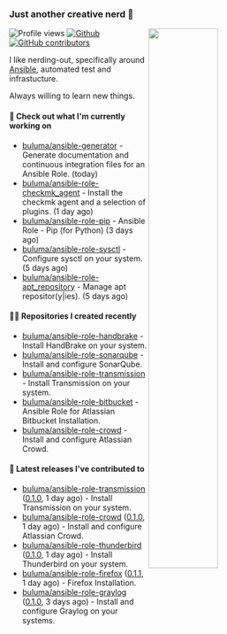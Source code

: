 ### Just another creative nerd 👋


![Profile views](https://gpvc.arturio.dev/buluma) <a href="https://gitstats.me/buluma">
  <img align="right" src="https://github-readme-stats.vercel.app/api?username=buluma&theme=gotham&show_icons=true" width="50%"/>
</a>
[![Github](https://img.shields.io/badge/-buluma-black?style=flat&labelColor=black&logo=github&logoColor=white&include_all_commits=true&count_private=true)](https://gitstats.me/buluma)
[![GitHub contributors](https://img.shields.io/github/contributors/buluma/badges.svg)](https://GitHub.com/buluma/badges/graphs/contributors/)

I like nerding-out, specifically around [Ansible](https://github.com/ansible/ansible), automated test and infrastucture.

Always willing to learn new things.

#### 👷 Check out what I'm currently working on

- [buluma/ansible-generator](https://github.com/buluma/ansible-generator) - Generate documentation and continuous integration files for an Ansible Role. (today)
- [buluma/ansible-role-checkmk_agent](https://github.com/buluma/ansible-role-checkmk_agent) - Install the checkmk agent and a selection of plugins. (1 day ago)
- [buluma/ansible-role-pip](https://github.com/buluma/ansible-role-pip) - Ansible Role - Pip (for Python) (3 days ago)
- [buluma/ansible-role-sysctl](https://github.com/buluma/ansible-role-sysctl) - Configure sysctl on your system. (5 days ago)
- [buluma/ansible-role-apt_repository](https://github.com/buluma/ansible-role-apt_repository) - Manage apt repositor(y|ies). (5 days ago)

#### 👨‍💻 Repositories I created recently

- [buluma/ansible-role-handbrake](https://github.com/buluma/ansible-role-handbrake) - Install HandBrake on your system.
- [buluma/ansible-role-sonarqube](https://github.com/buluma/ansible-role-sonarqube) - Install and configure SonarQube.
- [buluma/ansible-role-transmission](https://github.com/buluma/ansible-role-transmission) - Install Transmission on your system.
- [buluma/ansible-role-bitbucket](https://github.com/buluma/ansible-role-bitbucket) - Ansible Role for Atlassian Bitbucket Installation.
- [buluma/ansible-role-crowd](https://github.com/buluma/ansible-role-crowd) - Install and configure Atlassian Crowd.

#### 🚀 Latest releases I've contributed to

- [buluma/ansible-role-transmission](https://github.com/buluma/ansible-role-transmission) ([0.1.0](https://github.com/buluma/ansible-role-transmission/releases/tag/0.1.0), 1 day ago) - Install Transmission on your system.
- [buluma/ansible-role-crowd](https://github.com/buluma/ansible-role-crowd) ([0.1.0](https://github.com/buluma/ansible-role-crowd/releases/tag/0.1.0), 1 day ago) - Install and configure Atlassian Crowd.
- [buluma/ansible-role-thunderbird](https://github.com/buluma/ansible-role-thunderbird) ([0.1.0](https://github.com/buluma/ansible-role-thunderbird/releases/tag/0.1.0), 1 day ago) - Install Thunderbird on your system.
- [buluma/ansible-role-firefox](https://github.com/buluma/ansible-role-firefox) ([0.1.1](https://github.com/buluma/ansible-role-firefox/releases/tag/0.1.1), 1 day ago) - Firefox Installation.
- [buluma/ansible-role-graylog](https://github.com/buluma/ansible-role-graylog) ([0.1.0](https://github.com/buluma/ansible-role-graylog/releases/tag/0.1.0), 3 days ago) - Install and configure Graylog on your systems.


